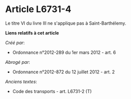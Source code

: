 # Article L6731-4

Le titre VI du livre III ne s'applique pas à Saint-Barthélemy.

**Liens relatifs à cet article**

_Créé par_:

  - Ordonnance n°2012-289 du 1er mars 2012 - art. 6

_Abrogé par_:

  - Ordonnance n°2012-872 du 12 juillet 2012 - art. 2

_Anciens textes_:

  - Code des transports - art. L6731-2 (T)

